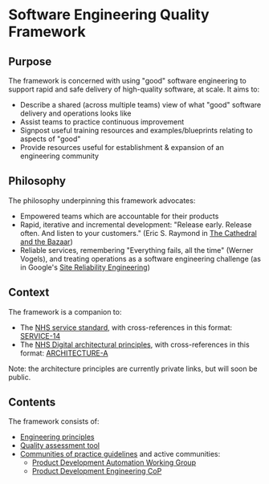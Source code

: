 # Software Engineering Quality Framework

## Purpose

The framework is concerned with using "good" software engineering to support rapid and safe delivery of high-quality software, at scale. It aims to:
* Describe a shared (across multiple teams) view of what "good" software delivery and operations looks like
* Assist teams to practice continuous improvement
* Signpost useful training resources and examples/blueprints relating to aspects of "good"
* Provide resources useful for establishment & expansion of an engineering community

## Philosophy

The philosophy underpinning this framework advocates:
* Empowered teams which are accountable for their products
* Rapid, iterative and incremental development: "Release early. Release often. And listen to your customers." (Eric S. Raymond in [The Cathedral and the Bazaar](https://en.wikipedia.org/wiki/The_Cathedral_and_the_Bazaar))
* Reliable services, remembering "Everything fails, all the time" (Werner Vogels), and treating operations as a software engineering challenge (as in Google's [Site Reliability Engineering](https://landing.google.com/sre/))

## Context

The framework is a companion to:
* The [NHS service standard](https://service-manual.nhs.uk/service-standard), with cross-references in this format: [SERVICE-14](https://service-manual.nhs.uk/service-standard/14-operate-a-reliable-service)
* The [NHS Digital architectural principles](https://aalto.digital.nhs.uk/#/runView/?viewId=5821ac03-fe21-46ca-b9d1-7cb80a67f9bd&library=5464c07f-daf1-4eee-b9b6-22e6c4dfbbd0), with cross-references in this format: [ARCHITECTURE-A](https://aalto.digital.nhs.uk/#/object/details?objectId=683a5ab9-6630-42bf-86e5-b44a77e2766f&library=5464c07f-daf1-4eee-b9b6-22e6c4dfbbd0)

Note: the architecture principles are currently private links, but will soon be public.

## Contents

The framework consists of:
* [Engineering principles](principles.md)
* [Quality assessment tool](assessment.md)
* [Communities of practice guidelines](communities-of-practice.md) and active communities:
     * [Product Development Automation Working Group](communities/pd-automation-working-group.md)
     * [Product Development Engineering CoP](communities/pd-engineering-cop.md)

